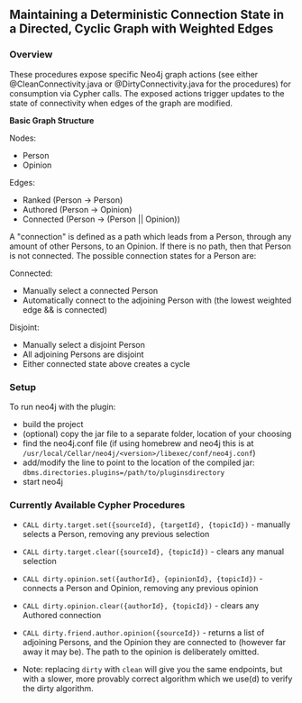 ## Maintaining a Deterministic Connection State in a Directed, Cyclic Graph with Weighted Edges

### Overview

These procedures expose specific Neo4j graph actions (see either @CleanConnectivity.java or @DirtyConnectivity.java for the procedures) for consumption via Cypher calls.  The exposed actions trigger updates to the state of connectivity when edges of the graph are modified.

**Basic Graph Structure**

Nodes:
- Person
- Opinion

Edges:
- Ranked (Person -> Person)
- Authored (Person -> Opinion)
- Connected (Person -> (Person || Opinion))

A "connection" is defined as a path which leads from a Person, through any amount of other Persons, to an Opinion.  If there is no path, then that Person is not connected.  The possible connection states for a Person are:

Connected:
- Manually select a connected Person
- Automatically connect to the adjoining Person with (the lowest weighted edge && is connected)

Disjoint:
- Manually select a disjoint Person
- All adjoining Persons are disjoint
- Either connected state above creates a cycle

### Setup

To run neo4j with the plugin:

- build the project
- (optional) copy the jar file to a separate folder, location of your choosing
- find the neo4j.conf file (if using homebrew and neo4j this is at `/usr/local/Cellar/neo4j/<version>/libexec/conf/neo4j.conf`)
- add/modify the line to point to the location of the compiled jar: `dbms.directories.plugins=/path/to/pluginsdirectory`
- start neo4j

### Currently Available Cypher Procedures

- `CALL dirty.target.set({sourceId}, {targetId}, {topicId})` - manually selects a Person, removing any previous selection
- `CALL dirty.target.clear({sourceId}, {topicId})` - clears any manual selection
- `CALL dirty.opinion.set({authorId}, {opinionId}, {topicId})` - connects a Person and Opinion, removing any previous opinion
- `CALL dirty.opinion.clear({authorId}, {topicId})` - clears any Authored connection
- `CALL dirty.friend.author.opinion({sourceId})` - returns a list of adjoining Persons, and the Opinion they are connected to (however far away it may be).  The path to the opinion is deliberately omitted.

- Note: replacing `dirty` with `clean` will give you the same endpoints, but with a slower, more provably correct algorithm which we use(d) to verify the dirty algorithm.

